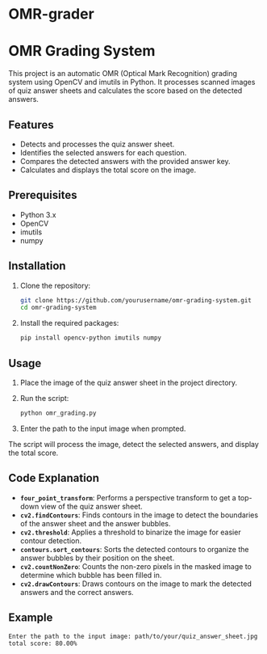 # OMR-grader
# OMR Grading System

This project is an automatic OMR (Optical Mark Recognition) grading system using OpenCV and imutils in Python. It processes scanned images of quiz answer sheets and calculates the score based on the detected answers.

## Features
- Detects and processes the quiz answer sheet.
- Identifies the selected answers for each question.
- Compares the detected answers with the provided answer key.
- Calculates and displays the total score on the image.

## Prerequisites
- Python 3.x
- OpenCV
- imutils
- numpy

## Installation
1. Clone the repository:
    ```bash
    git clone https://github.com/yourusername/omr-grading-system.git
    cd omr-grading-system
    ```

2. Install the required packages:
    ```bash
    pip install opencv-python imutils numpy
    ```

## Usage
1. Place the image of the quiz answer sheet in the project directory.
2. Run the script:
    ```bash
    python omr_grading.py
    ```

3. Enter the path to the input image when prompted.

The script will process the image, detect the selected answers, and display the total score.

## Code Explanation
- **`four_point_transform`**: Performs a perspective transform to get a top-down view of the quiz answer sheet.
- **`cv2.findContours`**: Finds contours in the image to detect the boundaries of the answer sheet and the answer bubbles.
- **`cv2.threshold`**: Applies a threshold to binarize the image for easier contour detection.
- **`contours.sort_contours`**: Sorts the detected contours to organize the answer bubbles by their position on the sheet.
- **`cv2.countNonZero`**: Counts the non-zero pixels in the masked image to determine which bubble has been filled in.
- **`cv2.drawContours`**: Draws contours on the image to mark the detected answers and the correct answers.

## Example
```bash
Enter the path to the input image: path/to/your/quiz_answer_sheet.jpg
total score: 80.00%
